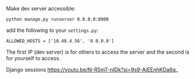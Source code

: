 Make dev server accessible:
```
python manage.py runserver 0.0.0.0:8000
```
add the following to your `settings.py`:
```
ALLOWED_HOSTS = ['10.40.4.56', '0.0.0.0']
```
The first IP (dev server) is for others to access the server and the second
is for yourself to access.

Django sessions https://youtu.be/N-R5mT-nIDk?si=9s9-AiEEnhKDa6q_